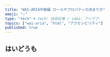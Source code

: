 ```yaml
---
title: "WAI−ARIA中級編 ロールやプロパティの決まり方"
emoji: "✨"
type: "tech" # tech: 技術記事 / idea: アイデア
topics: ["wai-aria", "html", "アクセシビリティ"]
published: true
---
```


## はいどうも
